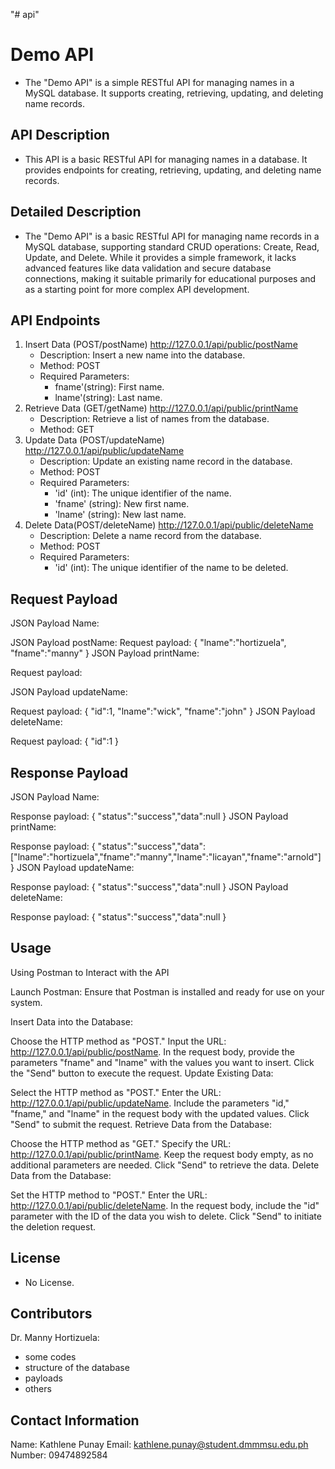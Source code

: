 "# api" 
# Demo API

- The "Demo API" is a simple RESTful API for managing names in a MySQL database. It supports creating, retrieving, updating, and deleting name records.
 
## API Description
- This API is a basic RESTful API for managing names in a database. It provides endpoints for creating, retrieving, updating, and deleting name records.

## Detailed Description
- The "Demo API" is a basic RESTful API for managing name records in a MySQL database, supporting standard CRUD operations: Create, Read, Update, and Delete. While it provides a simple framework, it lacks advanced features like data validation and secure database connections, making it suitable primarily for educational purposes and as a starting point for more complex API development.
 


## API Endpoints

1. Insert Data (POST/postName) http://127.0.0.1/api/public/postName
   - Description: Insert a new name into the database.
   - Method: POST
   - Required Parameters:
       - fname'(string): First name.
       - lname'(string): Last name.
2. Retrieve Data (GET/getName) http://127.0.0.1/api/public/printName
   - Description: Retrieve a list of names from the database.
   - Method: GET
3. Update Data (POST/updateName) http://127.0.0.1/api/public/updateName
   - Description: Update an existing name record in the database.
   - Method: POST
   - Required Parameters:
       - 'id' (int): The unique identifier of the name.
       - 'fname' (string): New first name.
       - 'lname' (string): New last name.
4. Delete Data(POST/deleteName) http://127.0.0.1/api/public/deleteName
   - Description: Delete a name record from the database.
   - Method: POST
   - Required Parameters:
       - 'id' (int): The unique identifier of the name to be deleted.

## Request Payload

JSON Payload Name:

JSON Payload postName:
Request payload:
{ "lname":"hortizuela", "fname":"manny" }
JSON Payload printName:

Request payload:

JSON Payload updateName:

Request payload:
{ "id":1, "lname":"wick", "fname":"john" }
JSON Payload deleteName:

Request payload:
{ "id":1 }


 
## Response Payload

JSON Payload Name:

Response payload:
{ "status":"success","data":null }
JSON Payload printName:

Response payload:
{ "status":"success","data":["lname":"hortizuela","fname":"manny","lname":"licayan","fname":"arnold"] }
JSON Payload updateName:

Response payload:
{ "status":"success","data":null }
JSON Payload deleteName:

Response payload:
{ "status":"success","data":null }
 
 
## Usage

Using Postman to Interact with the API

Launch Postman: Ensure that Postman is installed and ready for use on your system.

Insert Data into the Database:

Choose the HTTP method as "POST."
Input the URL: http://127.0.0.1/api/public/postName.
In the request body, provide the parameters "fname" and "lname" with the values you want to insert.
Click the "Send" button to execute the request.
Update Existing Data:

Select the HTTP method as "POST."
Enter the URL: http://127.0.0.1/api/public/updateName.
Include the parameters "id," "fname," and "lname" in the request body with the updated values.
Click "Send" to submit the request.
Retrieve Data from the Database:

Choose the HTTP method as "GET."
Specify the URL: http://127.0.0.1/api/public/printName.
Keep the request body empty, as no additional parameters are needed.
Click "Send" to retrieve the data.
Delete Data from the Database:

Set the HTTP method to "POST."
Enter the URL: http://127.0.0.1/api/public/deleteName.
In the request body, include the "id" parameter with the ID of the data you wish to delete.
Click "Send" to initiate the deletion request.

## License

- No License.
 
## Contributors

Dr. Manny Hortizuela:
 - some codes
 - structure of the database
 - payloads
 - others

## Contact Information

Name: Kathlene Punay
Email: kathlene.punay@student.dmmmsu.edu.ph
Number: 09474892584
